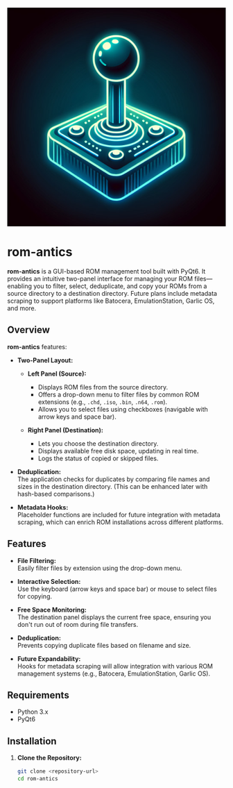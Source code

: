 ![rom-antics logo](assets/logo.png)

# rom-antics

**rom-antics** is a GUI-based ROM management tool built with PyQt6. It provides an intuitive two-panel interface for managing your ROM files—enabling you to filter, select, deduplicate, and copy your ROMs from a source directory to a destination directory. Future plans include metadata scraping to support platforms like Batocera, EmulationStation, Garlic OS, and more.

## Overview

**rom-antics** features:

- **Two-Panel Layout:**  
  - **Left Panel (Source):**  
    - Displays ROM files from the source directory.
    - Offers a drop-down menu to filter files by common ROM extensions (e.g., `.chd`, `.iso`, `.bin`, `.n64`, `.rom`).
    - Allows you to select files using checkboxes (navigable with arrow keys and space bar).
    
  - **Right Panel (Destination):**  
    - Lets you choose the destination directory.
    - Displays available free disk space, updating in real time.
    - Logs the status of copied or skipped files.

- **Deduplication:**  
  The application checks for duplicates by comparing file names and sizes in the destination directory. (This can be enhanced later with hash-based comparisons.)

- **Metadata Hooks:**  
  Placeholder functions are included for future integration with metadata scraping, which can enrich ROM installations across different platforms.

## Features

- **File Filtering:**  
  Easily filter files by extension using the drop-down menu.

- **Interactive Selection:**  
  Use the keyboard (arrow keys and space bar) or mouse to select files for copying.

- **Free Space Monitoring:**  
  The destination panel displays the current free space, ensuring you don't run out of room during file transfers.

- **Deduplication:**  
  Prevents copying duplicate files based on filename and size.

- **Future Expandability:**  
  Hooks for metadata scraping will allow integration with various ROM management systems (e.g., Batocera, EmulationStation, Garlic OS).

## Requirements

- Python 3.x  
- PyQt6

## Installation

1. **Clone the Repository:**
   ```bash
   git clone <repository-url>
   cd rom-antics
